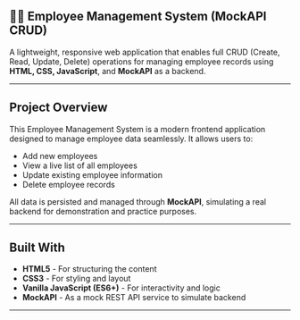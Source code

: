 ## 🧑‍💼 Employee Management System (MockAPI CRUD)

A lightweight, responsive web application that enables full CRUD (Create, Read, Update, Delete) operations for managing employee records using **HTML, CSS, JavaScript**, and **MockAPI** as a backend.

---

## Project Overview

This Employee Management System is a modern frontend application designed to manage employee data seamlessly. It allows users to:
- Add new employees
- View a live list of all employees
- Update existing employee information
- Delete employee records

All data is persisted and managed through **MockAPI**, simulating a real backend for demonstration and practice purposes.

---

##  Built With

- **HTML5** - For structuring the content
- **CSS3** - For styling and layout
- **Vanilla JavaScript (ES6+)** - For interactivity and logic
- **MockAPI** - As a mock REST API service to simulate backend

---

